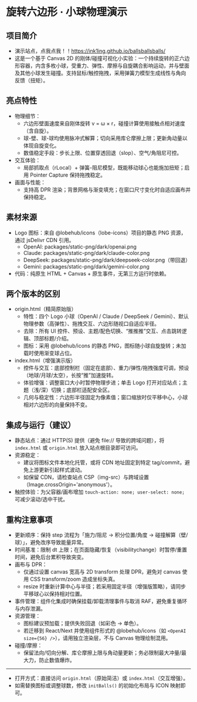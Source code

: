 # 旋转六边形 · 小球物理演示

## 项目简介
- 演示站点，点我点我！！https://ink1ing.github.io/ballsballsballs/
- 这是一个基于 Canvas 2D 的刚体/碰撞可视化小实验：一个持续旋转的正六边形容器，内含多枚小球，受重力、弹性、摩擦与自旋耦合影响运动，并与壁面及其他小球发生碰撞。支持鼠标/触控拖拽，采用弹簧力模型生成线性与角向反馈（扭矩）。

## 亮点特性
- 物理细节：
  - 六边形壁面速度来自刚体旋转 v = ω × r，碰撞计算使用接触点相对速度（含自旋）。
  - 球-壁、球-球均使用脉冲式解算；切向采用库仑摩擦上限；更新角动量以体现自旋变化。
  - 数值稳定手段：步长上限、位置穿透回退（slop）、空气/角阻尼可控。
- 交互体验：
  - 局部抓取点（rLocal）+ 弹簧-阻尼模型，既能移动球心也能施加扭矩；启用 Pointer Capture 保持拖拽稳定。
- 画面与性能：
  - 支持高 DPR 渲染；背景网格与渐变填充；在窗口尺寸变化时自适应画布并保持稳定。

## 素材来源
- Logo 图标：来自 @lobehub/icons（lobe-icons）项目的静态 PNG 资源，通过 jsDelivr CDN 引用。
  - OpenAI: packages/static-png/dark/openai.png
  - Claude: packages/static-png/dark/claude-color.png
  - DeepSeek: packages/static-png/dark/deepseek-color.png（带回退）
  - Gemini: packages/static-png/dark/gemini-color.png
- 代码：纯原生 HTML + Canvas + 原生事件，无第三方运行时依赖。

## 两个版本的区别
- origin.html（精简原始版）
  - 特性：四个 Logo 小球（OpenAI / Claude / DeepSeek / Gemini）、默认物理参数（高弹性）、拖拽交互、六边形随视口自适应半径。
  - 去除：所有 UI 控件、预设、主题/配色切换、“推推推”交互、点击跳转逻辑、顶部标题/介绍。
  - 图标：采用 @lobehub/icons 的静态 PNG，图标随小球自旋旋转；未加载时使用渐变球占位。
- index.html（增强演示版）
  - 控件与交互：底部控制栏（固定在底部）、重力/弹性/拖拽强度可调，预设（地球/月球/太空），长按“推”加速旋转。
  - 体验增强：调整窗口大小时暂停物理步进；单击 Logo 打开对应站点；主题（浅/深）切换；底部栏适配安全区。
  - 几何与稳定性：六边形半径固定为像素值；窗口缩放时仅平移中心，小球相对六边形的向量保持不变。

## 集成与运行（建议）
- 静态站点：通过 HTTP(S) 提供（避免 file:// 导致的跨域问题），将 `index.html` 或 `origin.html` 放入站点根目录即可访问。
- 资源稳定：
  - 建议将图标文件本地化托管，或将 CDN 地址固定到特定 tag/commit，避免上游更新引起样式波动。
  - 如保留 CDN，请检查站点 CSP（img-src）与跨域设置（Image.crossOrigin='anonymous'）。
- 触控体验：为父容器/画布增加 `touch-action: none; user-select: none;` 可减少滚动/选中干扰。

## 重构注意事项
- 更新顺序：保持 step 流程为「施力/阻尼 → 积分位置/角度 → 碰撞解算（壁/球）」，避免改序导致能量异常。
- 时间基准：限制 dt 上限；在页面隐藏/恢复（visibilitychange）时暂停/重置时间，避免后台累积导致突变。
- 画布与 DPR：
  - 仅通过设置 canvas 宽高与 2D transform 处理 DPR，避免对 canvas 使用 CSS transform/zoom 造成坐标失真。
  - resize 时重新计算中心与半径；若采用固定半径（增强版策略），请同步平移球心以保持相对位置。
- 事件管理：组件化集成时确保挂载/卸载清理事件与取消 RAF，避免重复循环与内存泄漏。
- 资源管理：
  - 图标建议预加载；提供失败回退（如彩色 → 单色）。
  - 若迁移到 React/Next 并使用组件形式的 @lobehub/icons（如 `<OpenAI size={56} />`），请用独立渲染层，不与 Canvas 物理绘制混用。
- 碰撞/摩擦：
  - 保留法向/切向分解、库仑摩擦上限与角动量更新；务必限制最大冲量/最大力，防止数值爆炸。

---

- 打开方式：直接访问 `origin.html`（原始简洁）或 `index.html`（交互增强）。
- 如需替换图标或调整球数，修改 `initBalls()` 的初始化布局与 ICON 映射即可。

